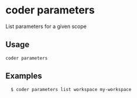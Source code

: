 # coder parameters

List parameters for a given scope
## Usage
```console
coder parameters
```

## Examples
```console
  $ coder parameters list workspace my-workspace 
```
